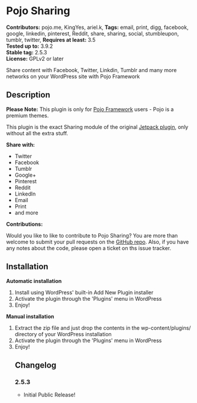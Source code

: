 # Pojo Sharing #
**Contributors:** pojo.me, KingYes, ariel.k,
**Tags:** email, print, digg, facebook, google, linkedin, pinterest, Reddit, share, sharing, social, stumbleupon, tumblr, twitter,
**Requires at least:** 3.5  
**Tested up to:** 3.9.2  
**Stable tag:** 2.5.3  
**License:** GPLv2 or later  

Share content with Facebook, Twitter, Linkdin, Tumblr and many more networks on your WordPress site with Pojo Framework

## Description ##

**Please Note:** This plugin is only for [Pojo Framework][1] users - Pojo is a premium themes.

This plugin is the exact Sharing module of the original [Jetpack plugin][3], only without all the extra stuff.

**Share with:**
* Twitter
* Facebook
* Tumblr
* Google+
* Pinterest
* Reddit
* LinkedIn
* Email
* Print
* and more

**Contributions:**

Would you like to like to contribute to Pojo Sharing? You are more than welcome to submit your pull requests on the [GitHub repo][2]. Also, if you have any notes about the code, please open a ticket on ths issue tracker.

 [1]: http://pojo.me/?utm_source=wp-repo&utm_medium=link&utm_campaign=sharing
 [2]: https://github.com/pojome/pojo-sharing
 [3]: http://jetpack.me/support/sharing

## Installation ##

**Automatic installation**
<ol>
	<li>Install using WordPress' built-in Add New Plugin installer</li>
	<li>Activate the plugin through the 'Plugins' menu in WordPress</li>
	<li>Enjoy!</li>
</ol>

**Manual installation**
<ol>
	<li>Extract the zip file and just drop the contents in the wp-content/plugins/ directory of your WordPress installation</li>
	<li>Activate the plugin through the 'Plugins' menu in WordPress</li>
	<li>Enjoy!</li>
</ol>
<ol>

## Changelog ##

### 2.5.3 ###
* Initial Public Release!
